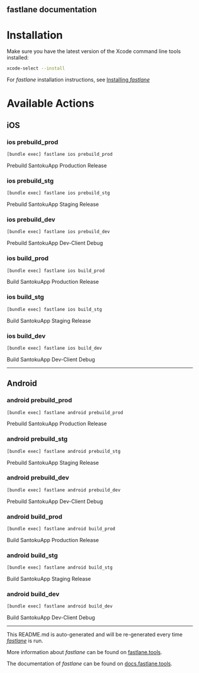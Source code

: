fastlane documentation
----

# Installation

Make sure you have the latest version of the Xcode command line tools installed:

```sh
xcode-select --install
```

For _fastlane_ installation instructions, see [Installing _fastlane_](https://docs.fastlane.tools/#installing-fastlane)

# Available Actions

## iOS

### ios prebuild_prod

```sh
[bundle exec] fastlane ios prebuild_prod
```

Prebuild SantokuApp Production Release

### ios prebuild_stg

```sh
[bundle exec] fastlane ios prebuild_stg
```

Prebuild SantokuApp Staging Release

### ios prebuild_dev

```sh
[bundle exec] fastlane ios prebuild_dev
```

Prebuild SantokuApp Dev-Client Debug

### ios build_prod

```sh
[bundle exec] fastlane ios build_prod
```

Build SantokuApp Production Release

### ios build_stg

```sh
[bundle exec] fastlane ios build_stg
```

Build SantokuApp Staging Release

### ios build_dev

```sh
[bundle exec] fastlane ios build_dev
```

Build SantokuApp Dev-Client Debug

----


## Android

### android prebuild_prod

```sh
[bundle exec] fastlane android prebuild_prod
```

Prebuild SantokuApp Production Release

### android prebuild_stg

```sh
[bundle exec] fastlane android prebuild_stg
```

Prebuild SantokuApp Staging Release

### android prebuild_dev

```sh
[bundle exec] fastlane android prebuild_dev
```

Prebuild SantokuApp Dev-Client Debug

### android build_prod

```sh
[bundle exec] fastlane android build_prod
```

Build SantokuApp Production Release

### android build_stg

```sh
[bundle exec] fastlane android build_stg
```

Build SantokuApp Staging Release

### android build_dev

```sh
[bundle exec] fastlane android build_dev
```

Build SantokuApp Dev-Client Debug

----

This README.md is auto-generated and will be re-generated every time [_fastlane_](https://fastlane.tools) is run.

More information about _fastlane_ can be found on [fastlane.tools](https://fastlane.tools).

The documentation of _fastlane_ can be found on [docs.fastlane.tools](https://docs.fastlane.tools).
